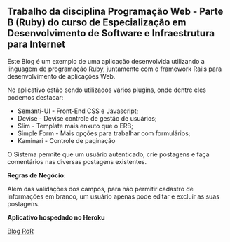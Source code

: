 ## Trabalho da disciplina Programação Web - Parte B (Ruby) do curso de Especialização em Desenvolvimento de Software e Infraestrutura para Internet

Este Blog é um exemplo de uma aplicação desenvolvida utilizando a linguagem de programação Ruby, juntamente com o framework Rails para desenvolvimento de aplicações Web.

No aplicativo estão sendo utilizados vários plugins, onde dentre eles podemos destacar:

* Semanti-UI - Front-End CSS e Javascript;
* Devise - Devise controle de gestão de usuários;
* Slim - Template mais enxuto que o ERB;
* Simple Form - Mais opções para trabalhar com formulários;
* Kaminari - Controle de paginação

O Sistema permite que um usuário autenticado, crie postagens e faça comentários nas diversas postagens existentes.

**Regras de Negócio:**

Além das validações dos campos, para não permitir cadastro de informações em branco, um usuário apenas pode editar e excluir as suas postagens.

**Aplicativo hospedado no Heroku**

[Blog RoR](https://thawing-brushlands-1640.herokuapp.com)
